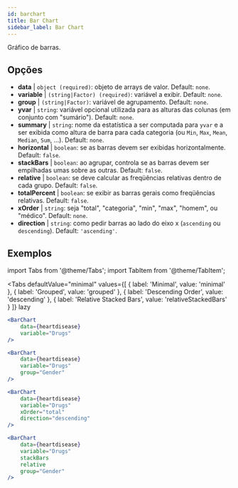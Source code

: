 ```yaml
---
id: barchart
title: Bar Chart
sidebar_label: Bar Chart
---
```


Gráfico de barras.

## Opções

* __data__ | `object (required)`: objeto de arrays de valor. Default: `none`.
* __variable__ | `(string|Factor) (required)`: variável a exibir. Default: `none`.
* __group__ | `(string|Factor)`: variável de agrupamento. Default: `none`.
* __yvar__ | `string`: variável opcional utilizada para as alturas das colunas (em conjunto com "sumário"). Default: `none`.
* __summary__ | `string`: nome da estatística a ser computada para `yvar` e a ser exibida como altura de barra para cada categoria (ou `Min`, `Max`, `Mean`, `Median`, `Sum`, ...). Default: `none`.
* __horizontal__ | `boolean`: se as barras devem ser exibidas horizontalmente. Default: `false`.
* __stackBars__ | `boolean`: ao agrupar, controla se as barras devem ser empilhadas umas sobre as outras. Default: `false`.
* __relative__ | `boolean`: se deve calcular as freqüências relativas dentro de cada grupo. Default: `false`.
* __totalPercent__ | `boolean`: se exibir as barras gerais como freqüências relativas. Default: `false`.
* __xOrder__ | `string`: seja "total", "categoria", "min", "max", "homem", ou "médico". Default: `none`.
* __direction__ | `string`: como pedir barras ao lado do eixo x (`ascending` ou `descending`). Default: `'ascending'`.


## Exemplos

import Tabs from '@theme/Tabs';
import TabItem from '@theme/TabItem';

<Tabs
    defaultValue="minimal"
    values={[
        { label: 'Minimal', value: 'minimal' },
        { label: 'Grouped', value: 'grouped' },
        { label: 'Descending Order', value: 'descending' },
        { label: 'Relative Stacked Bars', value: 'relativeStackedBars' }
    ]}
    lazy
>

<TabItem value="minimal">

```jsx live
<BarChart 
    data={heartdisease} 
    variable="Drugs"
/>
```
</TabItem>

<TabItem value="grouped">

```jsx live
<BarChart 
    data={heartdisease} 
    variable="Drugs"
    group="Gender"
/>
```

</TabItem>

<TabItem value="descending">

```jsx live
<BarChart 
    data={heartdisease} 
    variable="Drugs"
    xOrder="total"
    direction="descending"
/>
```
</TabItem>

<TabItem value="relativeStackedBars">

```jsx live
<BarChart 
    data={heartdisease} 
    variable="Drugs"
    stackBars
    relative
    group="Gender"
/>
```
</TabItem>

</Tabs>
